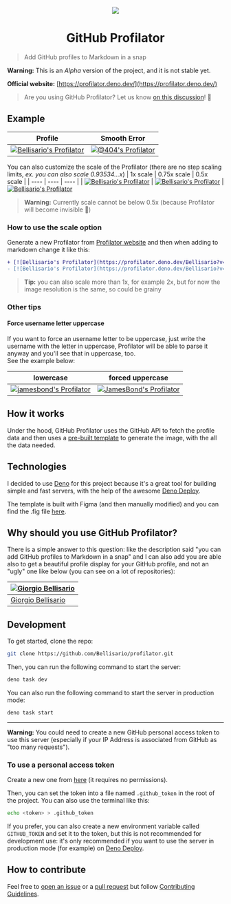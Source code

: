 <!-- cspell:word jamesbond -->

<p align="center"><img src="https://profilator.deno.dev/@profilator?v=1.0.0.alpha.1" align="center"></img></center>
<p></p>
<h1 align="center">GitHub Profilator</h1>

> Add GitHub profiles to Markdown in a snap

**Warning:** This is an _Alpha_ version of the project, and it is not stable yet.

**Official website:** [https://profilator.deno.dev/](https://profilator.deno.dev/)

> Are you using GitHub Profilator? Let us know [on this discussion](https://github.com/Bellisario/profilator/discussions/1)! :rocket:

## Example

<!-- deno-fmt-ignore-start -->

| Profile | Smooth Error |
| ---- | ---- |
| [![Bellisario's Profilator](https://profilator.deno.dev/Bellisario?v=1.0.0.alpha.2)](https://github.com/Bellisario) | [![@404's Profilator](https://profilator.deno.dev/@404?v=1.0.0.alpha.2)](https://github.com/@404) |

You can also customize the scale of the Profilator (there are no step scaling limits, _ex. you can also scale 0.93534...x_)
| 1x scale | 0.75x scale | 0.5x scale |
| ---- | ---- | ---- |
| [![Bellisario's Profilator](https://profilator.deno.dev/Bellisario?v=1.0.0.alpha.2)](https://github.com/Bellisario) | [![Bellisario's Profilator](https://profilator.deno.dev/Bellisario?v=1.0.0.alpha.2&scale=0.75)](https://github.com/Bellisario) | [![Bellisario's Profilator](https://profilator.deno.dev/Bellisario?v=1.0.0.alpha.2&scale=0.5)](https://github.com/Bellisario) 

> **Warning:** Currently scale cannot be below 0.5x (because Profilator will become invisible :ghost:)

<!-- deno-fmt-ignore-end -->

### How to use the scale option

Generate a new Profilator from [Profilator website](https://profilator.deno.dev/) and then when adding to markdown change it like this:

```diff
+ [![Bellisario's Profilator](https://profilator.deno.dev/Bellisario?v=1.0.0.alpha.2&scale=0.75)](https://github.com/Bellisario)
- [![Bellisario's Profilator](https://profilator.deno.dev/Bellisario?v=1.0.0.alpha.2)](https://github.com/Bellisario)
```

> **Tip:** you can also scale more than 1x, for example 2x, but for now the image resolution is the same, so could be grainy

### Other tips

#### Force username letter uppercase

If you want to force an username letter to be uppercase, just write the username with the letter in uppercase, Profilator will be able to parse it anyway and you'll see that in uppercase, too.\
See the example below:

<!-- deno-fmt-ignore-start -->

| lowercase | forced uppercase |
| ---- | ---- |
| [![jamesbond's Profilator](https://profilator.deno.dev/jamesbond?v=1.0.0.alpha.2)](https://github.com/jamesbond) | [![JamesBond's Profilator](https://profilator.deno.dev/JamesBond?v=1.0.0.alpha.2)](https://github.com/JamesBond) |

<!-- deno-fmt-ignore-end -->

## How it works

Under the hood, GitHub Profilator uses the GitHub API to fetch the profile data and then uses a [pre-built template](https://github.com/Bellisario/profilator/blob/main/assets/template.svg) to generate the image, with the all the data needed.

## Technologies

I decided to use [Deno](https://deno.land) for this project because it's a great tool for building simple and fast servers, with the help of the awesome [Deno Deploy](https://deno.com/deploy).

The template is built with Figma (and then manually modified) and you can find the .fig file [here](https://github.com/Bellisario/profilator/blob/main/assets/GitHub%20Profilator.fig).

## Why should you use GitHub Profilator?

There is a simple answer to this question: like the description said "you can add GitHub profiles to Markdown in a snap" and I can also add you are able also to get a beautiful profile display for your GitHub profile, and not an "ugly" one like below (you can see on a lot of repositories):

| [![Giorgio Bellisario](https://github.com/Bellisario.png?size=100)](https://github.com/Bellisario) |
| -------------------------------------------------------------------------------------------------- |
| [Giorgio Bellisario](https://github.com/Bellisario)                                                |

## Development

To get started, clone the repo:

```bash
git clone https://github.com/Bellisario/profilator.git
```

Then, you can run the following command to start the server:

```bash
deno task dev
```

You can also run the following command to start the server in production mode:

```bash
deno task start
```

---

**Warning:** You could need to create a new GitHub personal access token to use this server (especially if your IP Address is associated from GitHub as "too many requests").

### To use a personal access token

Create a new one from [here](https://github.com/settings/tokens/new?description=GitHub%20Profilator%20DEV) (it requires no permissions).

Then, you can set the token into a file named `.github_token` in the root of the project. You can also use the terminal like this:

```bash
echo <token> > .github_token
```

If you prefer, you can also create a new environment variable called `GITHUB_TOKEN` and set it to the token, but this is not recommended for development use: it's only recommended if you want to use the server in production mode (for example) on [Deno Deploy](https://deno.com/deploy).

## How to contribute

Feel free to [open an issue](https://github.com/Bellisario/profilator/issues/new/choose) or a [pull request](https://github.com/Bellisario/profilator/pulls) but follow [Contributing Guidelines](https://github.com/Bellisario/profilator/blob/main/CONTRIBUTING.md).
